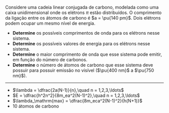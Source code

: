 Considere uma cadeia linear conjugada de carbono, modelada como uma caixa unidimensional onde os elétrons $\pi$ estão distribuídos. O comprimento da ligação entre os átomos de carbono é $a = \pu{140 pm}$. Dois elétrons podem ocupar um mesmo nível de energia.

- **Determine** os possíveis comprimentos de onda para os elétrons nesse sistema.
- **Determine** os possíveis valores de energia para os elétrons nesse sistema.
- **Determine** o maior comprimento de onda que esse sistema pode emitir, em função do número de carbonos.
- **Determine** o número de átomos de carbono que esse sistema deve possuir para possuir emissão no visível ($\pu{400 nm}$ a $\pu{750 nm}$).

---

- $\lambda = \dfrac{2a(N-1)}{n},\quad n = 1,2,3,\ldots$
- $E = \dfrac{h^2n^2}{8m_ea^2(N-1)^2},\quad n = 1,2,3,\ldots$
- $\lambda_\mathrm{max} = \dfrac{8m_eca^2(N-1)^2}{h(N+1)}$
- 10 átomos de carbono